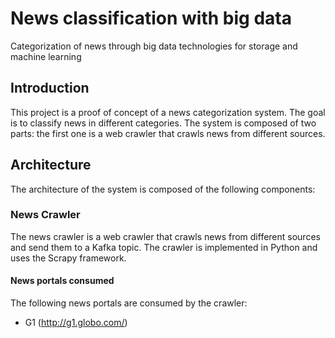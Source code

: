 # News classification with big data

Categorization of news through big data technologies for storage and machine learning

## Introduction

This project is a proof of concept of a news categorization system. The goal is to classify news in different categories. The system is composed of two parts: the first one is a web crawler that crawls news from different sources.

## Architecture

The architecture of the system is composed of the following components:

### News Crawler

The news crawler is a web crawler that crawls news from different sources and send them to a Kafka topic. The crawler is implemented in Python and uses the Scrapy framework.

#### News portals consumed

The following news portals are consumed by the crawler:

* G1 (http://g1.globo.com/)